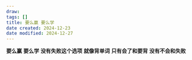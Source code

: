 ```yaml
---
draw:
tags: []
title: 要么赢 要么学
date created: 2024-12-23
date modified: 2024-12-27
---
```

**要么赢** **要么学** **没有失败这个选项** **就像背单词** **只有会了和要背** **没有不会和失败**
